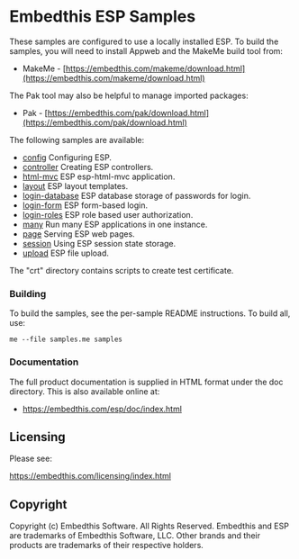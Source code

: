 Embedthis ESP Samples
===

These samples are configured to use a locally installed ESP.
To build the samples, you will need to install Appweb and the MakeMe build tool from:

* MakeMe - [https://embedthis.com/makeme/download.html](https://embedthis.com/makeme/download.html)

The Pak tool may also be helpful to manage imported packages:

* Pak - [https://embedthis.com/pak/download.html](https://embedthis.com/pak/download.html)

The following samples are available:

* [config](config/README.md)                 Configuring ESP.
* [controller](controller/README.md)         Creating ESP controllers.
* [html-mvc](html-mvc/README.md)             ESP esp-html-mvc application.
* [layout](layout/README.md)                 ESP layout templates.
* [login-database](login-database/README.md) ESP database storage of passwords for login.
* [login-form](login-form/README.md)         ESP form-based login.
* [login-roles](login-roles/README.md)       ESP role based user authorization.
* [many](many/README.md)                     Run many ESP applications in one instance.
* [page](page/README.md)                     Serving ESP web pages.
* [session](session/README.md)               Using ESP session state storage.
* [upload](upload/README.md)                 ESP file upload.

The "crt" directory contains scripts to create test certificate.

### Building

To build the samples, see the per-sample README instructions.
To build all, use:

    me --file samples.me samples

### Documentation

The full product documentation is supplied in HTML format under the doc directory. This is also available online at:

* https://embedthis.com/esp/doc/index.html

Licensing
---

Please see:

https://embedthis.com/licensing/index.html


Copyright
---

Copyright (c) Embedthis Software. All Rights Reserved.  Embedthis and ESP are trademarks of
Embedthis Software, LLC. Other brands and their products are trademarks of their respective holders.
